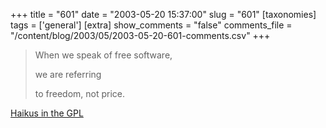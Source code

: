 +++
title = "601"
date = "2003-05-20 15:37:00"
slug = "601"
[taxonomies]
tags = ['general']
[extra]
show_comments = "false"
comments_file = "/content/blog/2003/05/2003-05-20-601-comments.csv"
+++

> When we speak of free software,  
>   
> we are referring  
>   
> to freedom, not price.

[Haikus in the GPL](http://www.oblomovka.com/code/haiku.php3 "Softly floats the wind, this software is ace")
